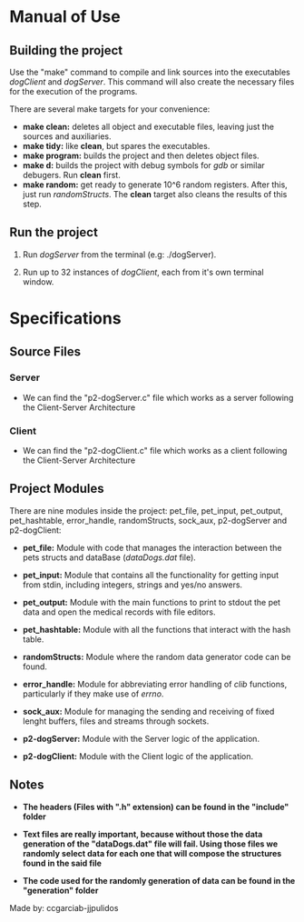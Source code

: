 # Manual of Use

## Building the project

Use the "make" command to compile and link sources into the executables _dogClient_ and _dogServer_. This command will also create the necessary files for the execution of the programs.

There are several make targets for your convenience:

* **make clean:** deletes all object and executable files, leaving just the sources and auxiliaries.
* **make tidy:** like **clean**, but spares the executables.
* **make program:** builds the project and then deletes object files.
* **make d:** builds the project with debug symbols for _gdb_ or similar debugers. Run **clean** first.
* **make random:** get ready to generate 10^6 random registers. After this, just run _randomStructs_. The **clean** target also cleans the results of this step.

## Run the project

 1. Run _dogServer_ from the terminal (e.g: ./dogServer).

 2. Run up to 32 instances of _dogClient_, each from it's own terminal window.
 
# Specifications

## Source Files

### Server

- We can find the "p2-dogServer.c" file which works as a server following the Client-Server Architecture

### Client

- We can find the "p2-dogClient.c" file which works as a client following the Client-Server Architecture

## Project Modules

There are nine modules inside the project: pet_file, pet_input, pet_output, pet_hashtable, error_handle, randomStructs, sock_aux, p2-dogServer and p2-dogClient:

- **pet_file:** Module with code that manages the interaction between the pets structs and dataBase (_dataDogs.dat_ file).

- **pet_input:** Module that contains all the functionality for getting input from stdin, including integers, strings and yes/no answers.

- **pet_output:** Module with the main functions to print to stdout the pet data and open the medical records with file editors.

- **pet_hashtable:** Module with all the functions that interact with the hash table.

- **randomStructs:** Module where the random data generator code can be found.

- **error_handle:** Module for abbreviating error handling of _clib_ functions, particularly if they make use of _errno_.

- **sock_aux:** Module for managing the sending and receiving of fixed lenght buffers, files and streams through sockets.

- **p2-dogServer:** Module with the Server logic of the application.

- **p2-dogClient:** Module with the Client logic of the application.

## Notes

* **The headers (Files with ".h" extension) can be found in the "include" folder**

* **Text files are really important, because without those the data generation of the "dataDogs.dat" file will fail. Using those files we randomly select data for each one that will compose the structures found in the said file**

* **The code used for the randomly generation of data can be found in the "generation" folder**

Made by: ccgarciab-jjpulidos
